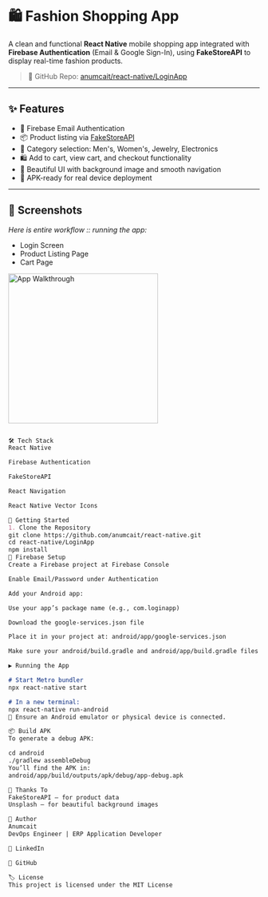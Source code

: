 # 🛍️ Fashion Shopping App

A clean and functional **React Native** mobile shopping app integrated with **Firebase Authentication** (Email & Google Sign-In), using **FakeStoreAPI** to display real-time fashion products.

> 📍 GitHub Repo: [anumcait/react-native/LoginApp](https://github.com/anumcait/react-native/tree/master/LoginApp)

---

## ✨ Features

- 🔐 Firebase Email Authentication
- 📦 Product listing via [FakeStoreAPI](https://fakestoreapi.com/)
- 🧭 Category selection: Men's, Women's, Jewelry, Electronics
- 🛍️ Add to cart, view cart, and checkout functionality
- 🎨 Beautiful UI with background image and smooth navigation
- 📱 APK-ready for real device deployment

---

## 📸 Screenshots

_Here is entire workflow :: running the app:_

- Login Screen  
- Product Listing Page  
- Cart Page
<img src="./screenshots/output.gif" height="300" alt="App Walkthrough" />

```markdown

🛠️ Tech Stack
React Native

Firebase Authentication

FakeStoreAPI

React Navigation

React Native Vector Icons

🚀 Getting Started
1. Clone the Repository
git clone https://github.com/anumcait/react-native.git
cd react-native/LoginApp
npm install
🔑 Firebase Setup
Create a Firebase project at Firebase Console

Enable Email/Password under Authentication

Add your Android app:

Use your app’s package name (e.g., com.loginapp)

Download the google-services.json file

Place it in your project at: android/app/google-services.json

Make sure your android/build.gradle and android/app/build.gradle files are configured for Firebase (most of this is already set up if you followed docs).

▶️ Running the App

# Start Metro bundler
npx react-native start

# In a new terminal:
npx react-native run-android
🔄 Ensure an Android emulator or physical device is connected.

📦 Build APK
To generate a debug APK:

cd android
./gradlew assembleDebug
You’ll find the APK in:
android/app/build/outputs/apk/debug/app-debug.apk

🙌 Thanks To
FakeStoreAPI – for product data
Unsplash – for beautiful background images

👤 Author
Anumcait
DevOps Engineer | ERP Application Developer

🔗 LinkedIn

📂 GitHub

🏷 License
This project is licensed under the MIT License